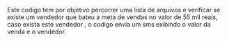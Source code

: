 Este codigo tem por objetivo percorrer uma lista de arquivos e verificar se existe um vendedor que bateu a meta de vendas no valor de 55 mil reais, caso exista este vendedor , o codigo envia um sms exibindo o valor da venda e o vendedor.
